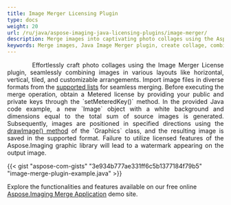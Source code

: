 ```yaml
---
title: Image Merger Licensing Plugin
type: docs
weight: 20
url: /ru/java/aspose-imaging-java-licensing-plugins/image-merger/
description: Merge images into captivating photo collages using the Aspose.Imaging Image Merger plugin in Java, enabling seamless merging in both horizontal and vertical layouts.
keywords: Merge images, Java Image Merger plugin, create collage, combine images, merge operation, Merge Application, horizontal and vertical layouts
---
```


<p align='justify'>
&nbsp;&nbsp;&nbsp;&nbsp;&nbsp;&nbsp;&nbsp;&nbsp;
Effortlessly craft photo collages using the Image Merger License plugin, seamlessly combining images in various layouts like horizontal, vertical, tiled, and customizable arrangements. Import image files in diverse formats from the <a href="/imaging/ru/java/supported-file-formats/">supported lists</a> for seamless merging. Before executing the merge operation, obtain a Metered license by providing your public and private keys through the `setMeteredKey()` method. In the provided Java code example, a new `Image` object with a white background and dimensions equal to the total sum of source images is generated. Subsequently, images are positioned in specified directions using the <a href="https://reference.aspose.com/imaging/ru/java/com.aspose.imaging/graphics/#drawImage-com.aspose.imaging.Image-com.aspose.imaging.RectangleF-">drawImage() method</a> of the `Graphics` class, and the resulting image is saved in the supported format. Failure to utilize licensed features of the Aspose.Imaging graphic library will lead to a watermark appearing on the output image.
</p>

{{< gist "aspose-com-gists" "3e934b777ae331ff6c5b1377184f79b5" "image-merge-plugin-example.java" >}}

Explore the functionalities and features available on our free online  <a href="https://products.aspose.app/imaging/image-merge">Aspose.Imaging Merge Application</a> demo site.
